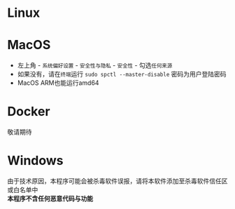 # Linux

# MacOS
* 左上角 - `系统偏好设置` - `安全性与隐私` - `安全性` - 勾选`任何来源`
* 如果没有，请在`终端`运行 `sudo spctl --master-disable` 密码为用户登陆密码
* MacOS ARM也能运行amd64

# Docker
敬请期待

# Windows
由于技术原因，本程序可能会被杀毒软件误报，请将本软件添加至杀毒软件信任区或白名单中  
**本程序不含任何恶意代码与功能**